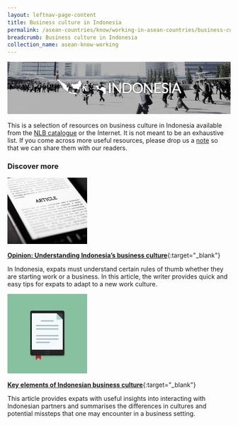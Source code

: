 ```yaml
---
layout: leftnav-page-content
title: Business culture in Indonesia
permalink: /asean-countries/know/working-in-asean-countries/business-culture-in-indonesia/
breadcrumb: Business culture in Indonesia
collection_name: asean-know-working
---
```


<img src="/images/asean-working/ASEAN-Indonesia-Business-Culture.jpg" alt="Business culture Indonesia banner" style="width:800px;" />

This is a selection of resources on business culture in Indonesia available from the [NLB catalogue](http://catalogue.nlb.gov.sg/) or the Internet.  It is not meant to be an exhaustive list. If you come across more useful resources, please drop us a [note](http://www.eyeonasia.sg/contact/) so that we can share them with our readers.

### **Discover more**

<img src="/images/resources/Article 3.jpg" style="width:180px;" />

[**Opinion: Understanding Indonesia’s business culture**](http://indonesiaexpat.biz/other/info-for-expats/opinion-understanding-indonesias-business-culture/){:target="_blank"}

In Indonesia, expats must understand certain rules of thumb whether they are starting work or a business. In this article, the writer provides quick and easy tips for expats to adapt to a new work culture.

<img src="/images/resources/Article 2.jpg" style="width:180px;" />

[**Key elements of Indonesian business culture**](https://emerhub.com/indonesia/understanding-indonesian-business-culture/){:target="_blank"}

This article provides expats with useful insights into interacting with Indonesian partners and summarises the differences in cultures and potential missteps that one may encounter in a business setting.